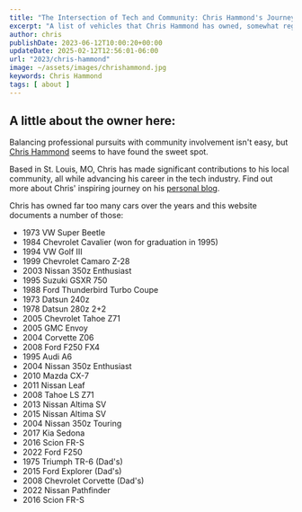 ```yaml
---
title: "The Intersection of Tech and Community: Chris Hammond's Journey"
excerpt: "A list of vehicles that Chris Hammond has owned, somewhat regularly updated to try to keep current!"
author: chris
publishDate: 2023-06-12T10:00:20+00:00
updateDate: 2025-02-12T12:56:01-06:00
url: "2023/chris-hammond"
image: ~/assets/images/chrishammond.jpg
keywords: Chris Hammond
tags: [ about ]
---
```


## A little about the owner here:
Balancing professional pursuits with community involvement isn't easy, but [Chris Hammond](https://www.chrishammond.com/) seems to have found the sweet spot. 

Based in St. Louis, MO, Chris has made significant contributions to his local community, all while advancing his career in the tech industry. Find out more about Chris' inspiring journey on his [personal blog](https://www.chrishammond.com/).

Chris has owned far too many cars over the years and this website documents a number of those:

- 1973 VW Super Beetle  
- 1984 Chevrolet Cavalier (won for graduation in 1995)  
- 1994 VW Golf III  
- 1999 Chevrolet Camaro Z-28  
- 2003 Nissan 350z Enthusiast  
- 1995 Suzuki GSXR 750  
- 1988 Ford Thunderbird Turbo Coupe  
- 1973 Datsun 240z  
- 1978 Datsun 280z 2+2  
- 2005 Chevrolet Tahoe Z71  
- 2005 GMC Envoy  
- 2004 Corvette Z06  
- 2008 Ford F250 FX4  
- 1995 Audi A6  
- 2004 Nissan 350z Enthusiast  
- 2010 Mazda CX-7  
- 2011 Nissan Leaf  
- 2008 Tahoe LS Z71  
- 2013 Nissan Altima SV  
- 2015 Nissan Altima SV  
- 2004 Nissan 350z Touring  
- 2017 Kia Sedona  
- 2016 Scion FR-S  
- 2022 Ford F250  
- 1975 Triumph TR-6 (Dad's)  
- 2015 Ford Explorer (Dad's)  
- 2008 Chevrolet Corvette (Dad's)  
- 2022 Nissan Pathfinder  
- 2016 Scion FR-S  
